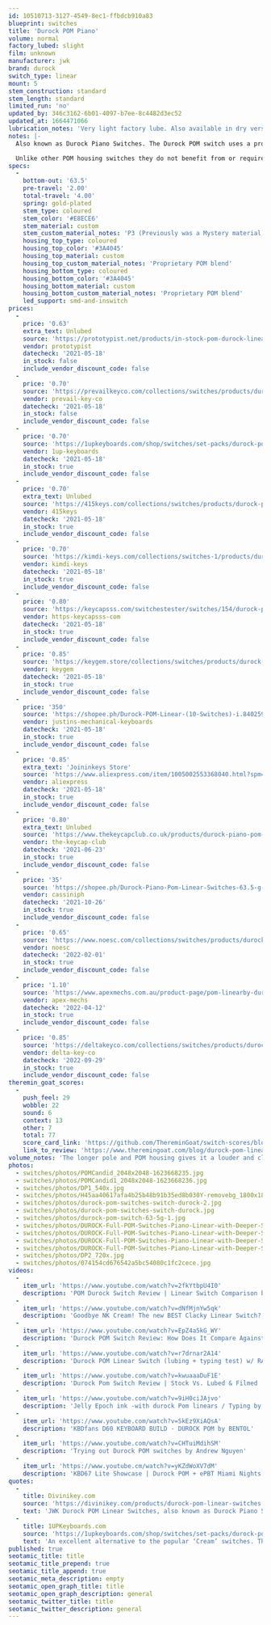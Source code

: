 ```yaml
---
id: 10510713-3127-4549-8ec1-ffbdcb910a83
blueprint: switches
title: 'Durock POM Piano'
volume: normal
factory_lubed: slight
film: unknown
manufacturer: jwk
brand: durock
switch_type: linear
mount: 5
stem_construction: standard
stem_length: standard
limited_run: 'no'
updated_by: 346c3162-6b01-4097-b7ee-8c4482d3ec52
updated_at: 1664471066
lubrication_notes: 'Very light factory lube. Also available in dry version from some vendors.'
notes: |-
  Also known as Durock Piano Switches. The Durock POM switch uses a proprietary POM blend for the top and bottom housing with a redesigned stem composed of a mystery material that was recently confirmed to be P3, providing a deeper sound signature while still giving you that smooth JWK feel.

  Unlike other POM housing switches they do not benefit from or require a break-in period like NovelKeys Creams.
specs:
  -
    bottom-out: '63.5'
    pre-travel: '2.00'
    total-travel: '4.00'
    spring: gold-plated
    stem_type: coloured
    stem_color: '#E8ECE6'
    stem_material: custom
    stem_custom_material_notes: 'P3 (Previously was a Mystery material)'
    housing_top_type: coloured
    housing_top_color: '#3A4045'
    housing_top_material: custom
    housing_top_custom_material_notes: 'Proprietary POM blend'
    housing_bottom_type: coloured
    housing_bottom_color: '#3A4045'
    housing_bottom_material: custom
    housing_bottom_custom_material_notes: 'Proprietary POM blend'
    led_support: smd-and-inswitch
prices:
  -
    price: '0.63'
    extra_text: Unlubed
    source: 'https://prototypist.net/products/in-stock-pom-durock-linear-switches'
    vendor: prototypist
    datecheck: '2021-05-18'
    in_stock: false
    include_vendor_discount_code: false
  -
    price: '0.70'
    source: 'https://prevailkeyco.com/collections/switches/products/durock-pom-switches?variant=38904733139095'
    vendor: prevail-key-co
    datecheck: '2021-05-18'
    in_stock: false
    include_vendor_discount_code: false
  -
    price: '0.70'
    source: 'https://1upkeyboards.com/shop/switches/set-packs/durock-pom-linear-switches-lubed/'
    vendor: 1up-keyboards
    datecheck: '2021-05-18'
    in_stock: true
    include_vendor_discount_code: false
  -
    price: '0.70'
    extra_text: Unlubed
    source: 'https://415keys.com/collections/switches/products/durock-pom-linear'
    vendor: 415keys
    datecheck: '2021-05-18'
    in_stock: true
    include_vendor_discount_code: false
  -
    price: '0.70'
    source: 'https://kimdi-keys.com/collections/switches-1/products/durock-pom-linear-dry'
    vendor: kimdi-keys
    datecheck: '2021-05-18'
    in_stock: true
    include_vendor_discount_code: false
  -
    price: '0.80'
    source: 'https://keycapsss.com/switchestester/switches/154/durock-pom-linear-switches?c=9'
    vendor: https-keycapsss-com
    datecheck: '2021-05-18'
    in_stock: true
    include_vendor_discount_code: false
  -
    price: '0.85'
    source: 'https://keygem.store/collections/switches/products/durock-pom-linear-10pcs'
    vendor: keygem
    datecheck: '2021-05-18'
    in_stock: true
    include_vendor_discount_code: false
  -
    price: '350'
    source: 'https://shopee.ph/Durock-POM-Linear-(10-Switches)-i.84025993.5678408420'
    vendor: justins-mechanical-keyboards
    datecheck: '2021-05-18'
    in_stock: true
    include_vendor_discount_code: false
  -
    price: '0.85'
    extra_text: 'Joininkeys Store'
    source: 'https://www.aliexpress.com/item/1005002553368040.html?spm=a2g0o.productlist.0.0.4a2225029s2H7E&algo_pvid=669392b0-6394-4f1d-b379-73bed5aad9ff&algo_expid=669392b0-6394-4f1d-b379-73bed5aad9ff-0&btsid=0bb0622d16213512598681342eb44e&ws_ab_test=searchweb0_0,searchweb201602_,searchweb201603_'
    vendor: aliexpress
    datecheck: '2021-05-18'
    in_stock: true
    include_vendor_discount_code: false
  -
    price: '0.80'
    extra_text: Unlubed
    source: 'https://www.thekeycapclub.co.uk/products/durock-piano-pom-linear-switches'
    vendor: the-keycap-club
    datecheck: '2021-06-23'
    in_stock: true
    include_vendor_discount_code: false
  -
    price: '35'
    source: 'https://shopee.ph/Durock-Piano-Pom-Linear-Switches-63.5-g-Bottom-out-10-pcs--i.559627565.13226286334'
    vendor: cassiniph
    datecheck: '2021-10-26'
    in_stock: true
    include_vendor_discount_code: false
  -
    price: '0.65'
    source: 'https://www.noesc.com/collections/switches/products/durock-pom-piano'
    vendor: noesc
    datecheck: '2022-02-01'
    in_stock: true
    include_vendor_discount_code: false
  -
    price: '1.10'
    source: 'https://www.apexmechs.com.au/product-page/pom-linearby-durock'
    vendor: apex-mechs
    datecheck: '2022-04-12'
    in_stock: true
    include_vendor_discount_code: false
  -
    price: '0.85'
    source: 'https://deltakeyco.com/collections/switches/products/durock-pom-switches'
    vendor: delta-key-co
    datecheck: '2022-09-29'
    in_stock: true
    include_vendor_discount_code: false
theremin_goat_scores:
  -
    push_feel: 29
    wobble: 22
    sound: 6
    context: 13
    other: 7
    total: 77
    score_card_link: 'https://github.com/ThereminGoat/switch-scores/blob/master/Durock%20POM%20Linear%20(Sample).pdf'
    link_to_review: 'https://www.theremingoat.com/blog/durock-pom-linear-switch-review'
volume_notes: 'The longer pole and POM housing gives it a louder and clackier noise than other JWK switches'
photos:
  - switches/photos/POMCandid_2048x2048-1623668235.jpg
  - switches/photos/POMCandid1_2048x2048-1623668236.jpg
  - switches/photos/DP1_540x.jpg
  - switches/photos/H45aa40617afa4b25b48b91b35ed8b030Y-removebg_1800x1800.png
  - switches/photos/durock-pom-switches-switch-durock-2.jpg
  - switches/photos/durock-pom-switches-switch-durock.jpg
  - switches/photos/durock-pom-switch-63-5g-1.jpg
  - switches/photos/DUROCK-Full-POM-Switches-Piano-Linear-with-Deeper-Sound-Super-Smooth-Performance-Linear-Switch-5-Pins.jpg_Q90.jpg_.webp
  - switches/photos/DUROCK-Full-POM-Switches-Piano-Linear-with-Deeper-Sound-Super-Smooth-Performance-Linear-Switch-5-Pins.jpg_Q90.jpg_-(3).webp
  - switches/photos/DUROCK-Full-POM-Switches-Piano-Linear-with-Deeper-Sound-Super-Smooth-Performance-Linear-Switch-5-Pins.jpg_Q90.jpg_-(2).webp
  - switches/photos/DUROCK-Full-POM-Switches-Piano-Linear-with-Deeper-Sound-Super-Smooth-Performance-Linear-Switch-5-Pins.jpg_Q90.jpg_-(1).webp
  - switches/photos/DP2_720x.jpg
  - switches/photos/074154cd676542a5bc54080c1fc2cece.jpg
videos:
  -
    item_url: 'https://www.youtube.com/watch?v=2fkYtbpU4I0'
    description: 'POM Durock Switch Review | Linear Switch Comparison by Shoobs'
  -
    item_url: 'https://www.youtube.com/watch?v=dNfMjnYw5qk'
    description: 'Goodbye NK Cream! The new BEST Clacky Linear Switch? DUROCK POM REVIEW and comparison + sounds by Keybored'
  -
    item_url: 'https://www.youtube.com/watch?v=EpZ4a5kG_WY'
    description: 'Durock POM Switch Review: How Does It Compare Against Other Linear Switches? by Magniboards'
  -
    item_url: 'https://www.youtube.com/watch?v=r7drnar2A14'
    description: 'Durock POM Linear Switch (lubing + typing test) w/ RAMA KARA by Barry Boards'
  -
    item_url: 'https://www.youtube.com/watch?v=kwuaaaDuF1E'
    description: 'Durock Pom Switch Review | Stock Vs. Lubed & Filmed | by RA Visuals'
  -
    item_url: 'https://www.youtube.com/watch?v=9iH0ciJAjvo'
    description: 'Jelly Epoch ink -with durock Pom linears / Typing by Stefan Frank'
  -
    item_url: 'https://www.youtube.com/watch?v=SkEz9XiAQsA'
    description: 'KBDfans D60 KEYBOARD BUILD - DUROCK POM by BENTOL'
  -
    item_url: 'https://www.youtube.com/watch?v=CHTuiMdihSM'
    description: 'Trying out Durock POM switches by Andrew Nguyen'
  -
    item_url: 'https://www.youtube.cm/watch?v=yKZdWoXV7dM'
    description: 'KBD67 Lite Showcase | Durock POM + ePBT Miami Nights by Andrew Nguyen'
quotes:
  -
    title: Divinikey.com
    source: 'https://divinikey.com/products/durock-pom-linear-switches'
    text: 'JWK Durock POM Linear Switches, also known as Durock Piano Switches, use a proprietary POM blend for the top and bottom housing with a redesigned stem composed of a mystery material. This combination of switch materials provide a deeper sound signature while still giving you that smooth JWK feel.'
  -
    title: 1UPKeyboards.com
    source: 'https://1upkeyboards.com/shop/switches/set-packs/durock-pom-linear-switches-lubed/'
    text: 'An excellent alternative to the popular ‘Cream’ switches. The Durock POM switches take the knowledge of what made previous Durock linear switches so popular and offers them in a newly designed POM housing. POM is a low friction plastic that feels almost ‘soapy’ to the touch, this makes it an excellent material for the creation of smooth switches. Typically POM is also found in the stems of mechanical switches but in this case Durock has opted to use a proprietary materials in order to avoid an issue known as “stick slip” which affects other POM housing switches.'
published: true
seotamic_title: title
seotamic_title_prepend: true
seotamic_title_append: true
seotamic_meta_description: empty
seotamic_open_graph_title: title
seotamic_open_graph_description: general
seotamic_twitter_title: title
seotamic_twitter_description: general
---
```

